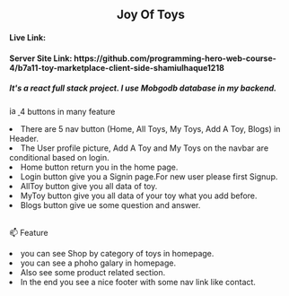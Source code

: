 <h2 align="center"> Joy Of Toys</23>
<h4> Live Link:  </h3>
<h4> Server Site Link: https://github.com/programming-hero-web-course-4/b7a11-toy-marketplace-client-side-shamiulhaque1218 </h3>

<h5 >It's a react full stack project. I use Mobgodb database in my backend.</h3>
<p align="left">  <a href="https://jasmine.github.io/" target="_blank" rel="noreferrer"> <img src="https://www.vectorlogo.zone/logos/jasmine/jasmine-icon.svg" alt="jasmine" width="15" height="15"/> </a>  4 buttons in many feature  </p> 

<li>There are 5 nav button (Home, All Toys, My Toys, Add A Toy, Blogs) in Header.</>
  
 <li>  The User profile picture, Add A Toy and My Toys on the navbar are conditional based on login. </>
  
<li> Home button return you in the home page. </>

<li> Login button give you a Signin page.For new user please first Signup. </li>

<li> AllToy button give you all data of toy. </li>

 <li> MyToy button give you all data of your toy what you add before. </li>

<li> Blogs button give ue some question and answer. </li>

 <br>

 📫 Feature 

<p align="left"> 
<li> you can see Shop by category of toys in homepage. </li>
<li> you can see a phoho galary in homepage. </li>
<li> Also see some product related section.  </li>
   <li>In the end you see a nice footer with some nav link like contact.</li>
</p>
